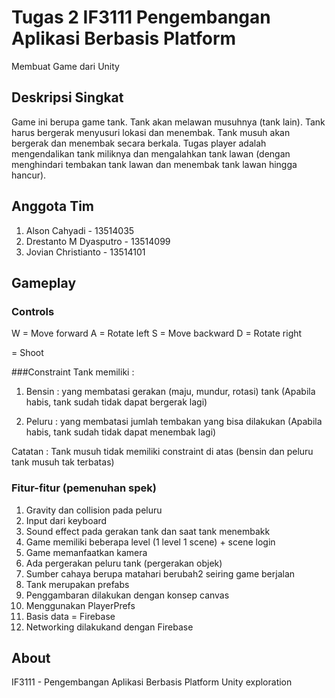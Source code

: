 # Tugas 2 IF3111 Pengembangan Aplikasi Berbasis Platform


Membuat Game dari Unity


## Deskripsi Singkat

Game ini berupa game tank. Tank akan melawan musuhnya (tank lain). Tank harus bergerak menyusuri lokasi dan menembak. Tank musuh akan bergerak dan menembak secara berkala.
Tugas player adalah mengendalikan tank miliknya dan mengalahkan tank lawan (dengan menghindari tembakan tank lawan dan menembak tank lawan hingga hancur).

## Anggota Tim

1. Alson Cahyadi - 13514035
2. Drestanto M Dyasputro - 13514099
3. Jovian Christianto - 13514101


## Gameplay

### Controls
W = Move forward
A = Rotate left
S = Move backward
D = Rotate right

<SPACE> = Shoot

###Constraint
Tank memiliki :
1. Bensin : yang membatasi gerakan (maju, mundur, rotasi) tank
(Apabila habis, tank sudah tidak dapat bergerak lagi)

2. Peluru : yang membatasi jumlah tembakan yang bisa dilakukan
(Apabila habis, tank sudah tidak dapat menembak lagi)

Catatan : Tank musuh tidak memiliki constraint di atas (bensin dan peluru tank musuh tak terbatas)

### Fitur-fitur (pemenuhan spek)
1. Gravity dan collision pada peluru
2. Input dari keyboard
3. Sound effect pada gerakan tank dan saat tank menembakk
4. Game memiliki beberapa level (1 level 1 scene) + scene login
5. Game memanfaatkan kamera
6. Ada pergerakan peluru tank (pergerakan objek)
7. Sumber cahaya berupa matahari berubah2 seiring game berjalan
8. Tank merupakan prefabs
9. Penggambaran dilakukan dengan konsep canvas
10. Menggunakan PlayerPrefs
11. Basis data = Firebase
12. Networking dilakukand dengan Firebase

## About

IF3111 - Pengembangan Aplikasi Berbasis Platform
Unity exploration
